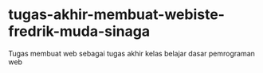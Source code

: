 # tugas-akhir-membuat-webiste-fredrik-muda-sinaga
 Tugas membuat web sebagai tugas akhir kelas belajar dasar pemrograman web 
